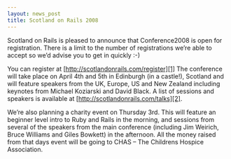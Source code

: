 ```yaml
---
layout: news_post
title: Scotland on Rails 2008
---
```


Scotland on Rails is pleased to announce that Conference2008 is open for
registration. There is a limit to the number of registrations we’re able
to accept so we’d advise you to get in quickly :-)

You can register at [http://scotlandonrails.com/register][1] The
conference will take place on April 4th and 5th in Edinburgh (in a
castle!), Scotland and will feature speakers from the UK, Europe, US and
New Zealand including keynotes from Michael Koziarski and David Black. A
list of sessions and speakers is available at
[http://scotlandonrails.com/talks][2].

We’re also planning a charity event on Thursday 3rd. This will feature
an beginner level intro to Ruby and Rails in the morning, and sessions
from several of the speakers from the main conference (including Jim
Weirich, Bruce Williams and Giles Bowkett) in the afternoon. All the
money raised from that days event will be going to <span
class="caps">CHAS</span> – The Childrens Hospice Association.

[1]: http://scotlandonrails.com/register 
[2]: http://scotlandonrails.com/talks 
